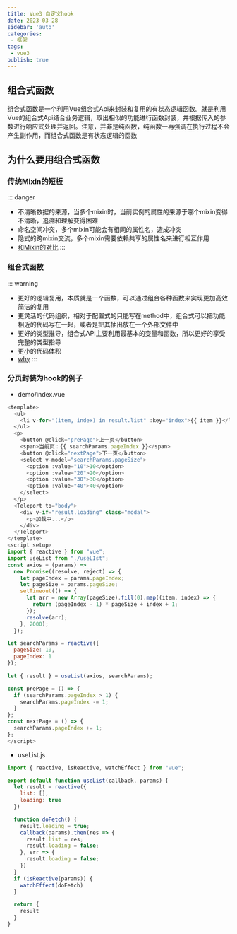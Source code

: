 ```yaml
---
title: Vue3 自定义hook
date: 2023-03-28
sidebar: 'auto'
categories:
 - 框架
tags:
 - vue3
publish: true
---
```

## 组合式函数
组合式函数是一个利用Vue组合式Api来封装和复用的有状态逻辑函数。就是利用Vue的组合式Api结合业务逻辑，取出相似的功能进行函数封装，并根据传入的参数进行响应式处理并返回。注意，并非是纯函数，纯函数一再强调在执行过程不会产生副作用，而组合式函数是有状态逻辑的函数
## 为什么要用组合式函数
### 传统Mixin的短板
::: danger
+ 不清晰数据的来源，当多个mixin时，当前实例的属性的来源于哪个mixin变得不清晰，追溯和理解变得困难
+ 命名空间冲突，多个mixin可能会有相同的属性名，造成冲突
+ 隐式的跨mixin交流，多个mixin需要依赖共享的属性名来进行相互作用
+ [和Mixin的对比](https://cn.vuejs.org/guide/reusability/composables.html#comparisons-with-other-techniques)
:::
### 组合式函数
::: warning
+ 更好的逻辑复用，本质就是一个函数，可以通过组合各种函数来实现更加高效简洁的复用
+ 更灵活的代码组织，相对于配置式的只能写在method中，组合式可以把功能相近的代码写在一起，或者是把其抽出放在一个外部文件中
+ 更好的类型推导，组合式API主要利用最基本的变量和函数，所以更好的享受完整的类型指导
+ 更小的代码体积
+ [why](https://cn.vuejs.org/guide/extras/composition-api-faq.html#what-is-composition-api)
:::
### 分页封装为hook的例子
+ demo/index.vue
```js
<template>
  <ul>
    <li v-for="(item, index) in result.list" :key="index">{{ item }}</li>
  </ul>
  <p>
    <button @click="prePage">上一页</button>
    <span>当前页：{{ searchParams.pageIndex }}</span>
    <button @click="nextPage">下一页</button>
    <select v-model="searchParams.pageSize">
      <option :value="10">10</option>
      <option :value="20">20</option>
      <option :value="30">30</option>
      <option :value="40">40</option>
    </select>
  </p>
  <Teleport to="body">
    <div v-if="result.loading" class="modal">
      <p>加载中...</p>
    </div>
  </Teleport>
</template>
<script setup>
import { reactive } from "vue";
import useList from "./useLIst";
const axios = (params) =>
  new Promise((resolve, reject) => {
    let pageIndex = params.pageIndex;
    let pageSize = params.pageSize;
    setTimeout(() => {
      let arr = new Array(pageSize).fill(0).map((item, index) => {
        return (pageIndex - 1) * pageSize + index + 1;
      });
      resolve(arr);
    }, 2000);
  });

let searchParams = reactive({
  pageSize: 10,
  pageIndex: 1
});

let { result } = useList(axios, searchParams);

const prePage = () => {
  if (searchParams.pageIndex > 1) {
    searchParams.pageIndex -= 1;
  }
};
const nextPage = () => {
  searchParams.pageIndex += 1;
};
</script>
```
+ useList.js
```js
import { reactive, isReactive, watchEffect } from "vue";

export default function useList(callback, params) {
  let result = reactive({
    list: [],
    loading: true
  })

  function doFetch() {
    result.loading = true;
    callback(params).then(res => {
      result.list = res;
      result.loading = false;
    }, err => {
      result.loading = false;
    })
  }
  if (isReactive(params)) {
    watchEffect(doFetch)
  }

  return {
    result
  }
}
```
